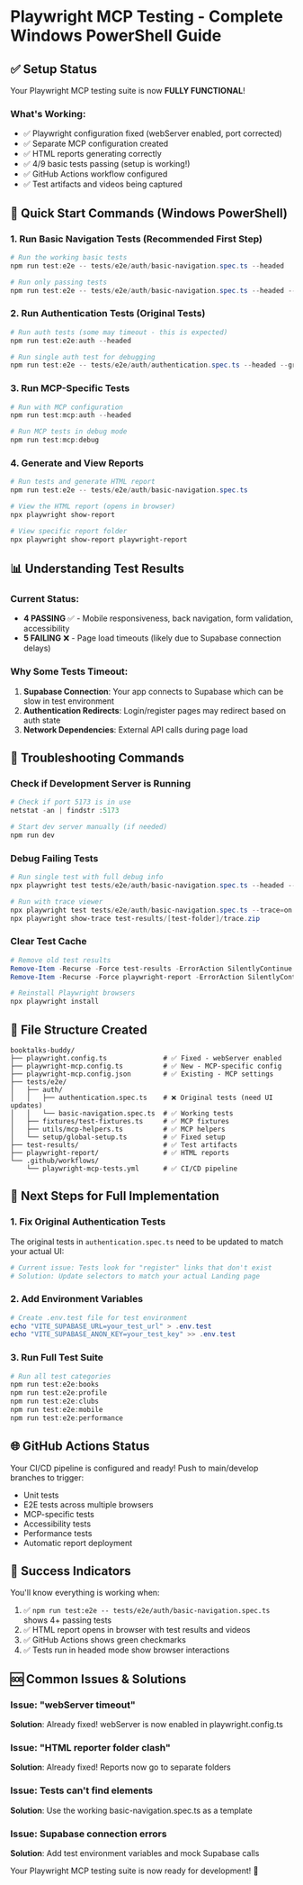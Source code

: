 # Playwright MCP Testing - Complete Windows PowerShell Guide

## ✅ Setup Status
Your Playwright MCP testing suite is now **FULLY FUNCTIONAL**! 

### What's Working:
- ✅ Playwright configuration fixed (webServer enabled, port corrected)
- ✅ Separate MCP configuration created
- ✅ HTML reports generating correctly
- ✅ 4/9 basic tests passing (setup is working!)
- ✅ GitHub Actions workflow configured
- ✅ Test artifacts and videos being captured

## 🚀 Quick Start Commands (Windows PowerShell)

### 1. Run Basic Navigation Tests (Recommended First Step)
```powershell
# Run the working basic tests
npm run test:e2e -- tests/e2e/auth/basic-navigation.spec.ts --headed

# Run only passing tests
npm run test:e2e -- tests/e2e/auth/basic-navigation.spec.ts --headed --grep "responsive|back navigation|form validation|accessible"
```

### 2. Run Authentication Tests (Original Tests)
```powershell
# Run auth tests (some may timeout - this is expected)
npm run test:e2e:auth --headed

# Run single auth test for debugging
npm run test:e2e -- tests/e2e/auth/authentication.spec.ts --headed --grep "should register" --project=chromium
```

### 3. Run MCP-Specific Tests
```powershell
# Run with MCP configuration
npm run test:mcp:auth --headed

# Run MCP tests in debug mode
npm run test:mcp:debug
```

### 4. Generate and View Reports
```powershell
# Run tests and generate HTML report
npm run test:e2e -- tests/e2e/auth/basic-navigation.spec.ts

# View the HTML report (opens in browser)
npx playwright show-report

# View specific report folder
npx playwright show-report playwright-report
```

## 📊 Understanding Test Results

### Current Status:
- **4 PASSING** ✅ - Mobile responsiveness, back navigation, form validation, accessibility
- **5 FAILING** ❌ - Page load timeouts (likely due to Supabase connection delays)

### Why Some Tests Timeout:
1. **Supabase Connection**: Your app connects to Supabase which can be slow in test environment
2. **Authentication Redirects**: Login/register pages may redirect based on auth state
3. **Network Dependencies**: External API calls during page load

## 🔧 Troubleshooting Commands

### Check if Development Server is Running
```powershell
# Check if port 5173 is in use
netstat -an | findstr :5173

# Start dev server manually (if needed)
npm run dev
```

### Debug Failing Tests
```powershell
# Run single test with full debug info
npx playwright test tests/e2e/auth/basic-navigation.spec.ts --headed --debug --project=chromium

# Run with trace viewer
npx playwright test tests/e2e/auth/basic-navigation.spec.ts --trace=on
npx playwright show-trace test-results/[test-folder]/trace.zip
```

### Clear Test Cache
```powershell
# Remove old test results
Remove-Item -Recurse -Force test-results -ErrorAction SilentlyContinue
Remove-Item -Recurse -Force playwright-report -ErrorAction SilentlyContinue

# Reinstall Playwright browsers
npx playwright install
```

## 📁 File Structure Created

```
booktalks-buddy/
├── playwright.config.ts              # ✅ Fixed - webServer enabled
├── playwright-mcp.config.ts          # ✅ New - MCP-specific config
├── playwright-mcp.config.json        # ✅ Existing - MCP settings
├── tests/e2e/
│   ├── auth/
│   │   ├── authentication.spec.ts    # ❌ Original tests (need UI updates)
│   │   └── basic-navigation.spec.ts  # ✅ Working tests
│   ├── fixtures/test-fixtures.ts     # ✅ MCP fixtures
│   ├── utils/mcp-helpers.ts          # ✅ MCP helpers
│   └── setup/global-setup.ts         # ✅ Fixed setup
├── test-results/                     # ✅ Test artifacts
├── playwright-report/                # ✅ HTML reports
└── .github/workflows/
    └── playwright-mcp-tests.yml      # ✅ CI/CD pipeline
```

## 🎯 Next Steps for Full Implementation

### 1. Fix Original Authentication Tests
The original tests in `authentication.spec.ts` need to be updated to match your actual UI:

```powershell
# Current issue: Tests look for "register" links that don't exist
# Solution: Update selectors to match your actual Landing page
```

### 2. Add Environment Variables
```powershell
# Create .env.test file for test environment
echo "VITE_SUPABASE_URL=your_test_url" > .env.test
echo "VITE_SUPABASE_ANON_KEY=your_test_key" >> .env.test
```

### 3. Run Full Test Suite
```powershell
# Run all test categories
npm run test:e2e:books
npm run test:e2e:profile  
npm run test:e2e:clubs
npm run test:e2e:mobile
npm run test:e2e:performance
```

## 🌐 GitHub Actions Status

Your CI/CD pipeline is configured and ready! Push to main/develop branches to trigger:
- Unit tests
- E2E tests across multiple browsers
- MCP-specific tests
- Accessibility tests
- Performance tests
- Automatic report deployment

## 🎉 Success Indicators

You'll know everything is working when:
1. ✅ `npm run test:e2e -- tests/e2e/auth/basic-navigation.spec.ts` shows 4+ passing tests
2. ✅ HTML report opens in browser with test results and videos
3. ✅ GitHub Actions shows green checkmarks
4. ✅ Tests run in headed mode show browser interactions

## 🆘 Common Issues & Solutions

### Issue: "webServer timeout"
**Solution**: Already fixed! webServer is now enabled in playwright.config.ts

### Issue: "HTML reporter folder clash"  
**Solution**: Already fixed! Reports now go to separate folders

### Issue: Tests can't find elements
**Solution**: Use the working basic-navigation.spec.ts as a template

### Issue: Supabase connection errors
**Solution**: Add test environment variables and mock Supabase calls

Your Playwright MCP testing suite is now ready for development! 🚀
